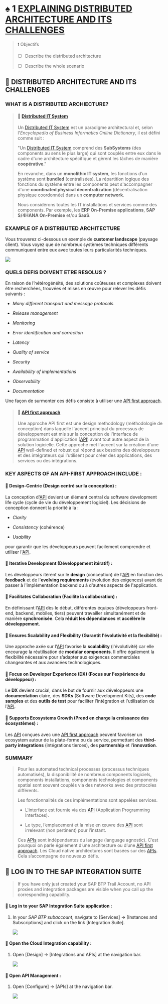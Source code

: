 # ♠ 1 [EXPLAINING DISTRIBUTED ARCHITECTURE AND ITS CHALLENGES](https://learning.sap.com/learning-journeys/developing-with-sap-integration-suite/explaining-distributed-architecture-and-their-challenges_ebcaa544-f5ca-4351-b6b6-5eb471ec1464)

> :exclamation: Objectifs
>
> - [ ] Describe the distributed architecture
>
> - [ ] Describe the whole scenario

## :closed_book: DISTRIBUTED ARCHITECTURE AND ITS CHALLENGES

### WHAT IS A DISTRIBUTED ARCHIECTURE?

> #### :bookmark: [Distributed IT System](../☼%20UNIT%200%20-%20Lexicon/♠%20Distributed%20Architecture.md)
>
> Un [Distributed IT System](../☼%20UNIT%200%20-%20Lexicon/♠%20Distributed%20Architecture.md) est un paradigme architectural et, selon l'_Encyclopedia of Business Informatics Online Dictionary_, il est défini comme suit :
>
> "Un [Distributed IT System](../☼%20UNIT%200%20-%20Lexicon/♠%20Distributed%20Architecture.md) comprend des **SubSystems** (des components au sens le plus large) qui sont couplés entre eux dans le cadre d'une architecture spécifique et gèrent les tâches de manière **coopérative**."
>
> En revanche, dans un **monolithic IT system**, les fonctions d’un système sont **bundled** (centralisées). La répartition logique des fonctions du système entre les components peut s'accompagner d'une **coordinated physical decentralization** (décentralisation physique coordonnée) dans un **computer network**.
>
> Nous considérons toutes les IT installations et services comme des components. Par exemple, les **ERP On-Premise applications**, **SAP S/4HANA On-Premise** et/ou **SaaS**.

### EXAMPLE OF A DISTRIBUTED ARCHITECTURE

Vous trouverez ci-dessous un exemple de **customer landscape** (paysage client). Vous voyez que de nombreux systèmes techniques différents communiquent entre eux avec toutes leurs particularités techniques.

![](./RESSOURCES/CLD900_U1L1_001.png)

### QUELS DEFIS DOIVENT ETRE RESOLUS ?

En raison de l’hétérogénéité, des solutions coûteuses et complexes doivent être recherchées, trouvées et mises en œuvre pour relever les défis suivants :

- _Many different transport and message protocols_

- _Release management_

- _Monitoring_

- _Error identification and correction_

- _Latency_

- _Quality of service_

- _Security_

- _Availability of implementations_

- _Observability_

- _Documentation_

Une façon de surmonter ces défis consiste à utiliser une [API first approach](../☼%20UNIT%200%20-%20Lexicon/♠%20API%20First%20Approach.md).

> #### :bookmark: [API first approach](../☼%20UNIT%200%20-%20Lexicon/♠%20API%20First%20Approach.md)
>
> Une approche API first est une design methodology (méthodologie de conception) dans laquelle l'accent principal du processus de développement est mis sur la conception de l'interface de programmation d'application ([API](../☼%20UNIT%200%20-%20Lexicon/♠%20API.md)) avant tout autre aspect de la solution logicielle. Cette approche met l'accent sur la création d'une [API](../☼%20UNIT%200%20-%20Lexicon/♠%20API.md) well-defined et robust qui répond aux besoins des développeurs et des intégrateurs qui l'utilisent pour créer des applications, des services ou des intégrations.

### KEY ASPECTS OF AN API-FIRST APPROACH INCLUDE :

#### :small_red_triangle_down: **Design-Centric** (Design centré sur la conception) :

La conception d'[API](../☼%20UNIT%200%20-%20Lexicon/♠%20API.md) devient un élément central du software development life cycle (cycle de vie du développement logiciel). Les décisions de conception donnent la priorité à la :

- _Clarity_

- _Consistency_ (cohérence)

- _Usability_

pour garantir que les développeurs peuvent facilement comprendre et utiliser l'[API](../☼%20UNIT%200%20-%20Lexicon/♠%20API.md).

#### :small_red_triangle_down: **Iterative Development** (Développement itératif) :

Les développeurs itèrent sur le **design** (conception) de l'[API](../☼%20UNIT%200%20-%20Lexicon/♠%20API.md) en fonction des **feedback** et de l'**evolving requirements** (évolution des exigences) avant de passer à l'implémentation backend ou à d'autres aspects de l'application.

#### :small_red_triangle_down: **Facilitates Collaboration** (Facilite la collaboration) :

En définissant l'[API](../☼%20UNIT%200%20-%20Lexicon/♠%20API.md) dès le début, différentes équipes (développeurs front-end, backend, mobiles, tiers) peuvent travailler simultanément et de manière **synchronisée**. Cela **réduit les dépendances** et **accélère le développement**.

#### :small_red_triangle_down: **Ensures Scalability and Flexibility** (Garantit l'évolutivité et la flexibilité) :

Une approche axée sur l'[API](../☼%20UNIT%200%20-%20Lexicon/♠%20API.md) favorise la **scalability** (l'évolutivité) car elle encourage la réutilisation de **modular components**. Il offre également la flexibilité nécessaire pour s’adapter aux exigences commerciales changeantes et aux avancées technologiques.

#### :small_red_triangle_down: **Focus on Developer Experience (DX)** (Focus sur l'expérience du développeur) :

Le **DX** devient crucial, dans le but de fournir aux développeurs une **documentation** claire, des **SDKs** (Software Development Kits), des **code samples** et des **outils de test** pour faciliter l'intégration et l'utilisation de l'[API](../☼%20UNIT%200%20-%20Lexicon/♠%20API.md).

#### :small_red_triangle_down: **Supports Ecosystems Growth** (Prend en charge la croissance des écosystèmes) :

Les [API](../☼%20UNIT%200%20-%20Lexicon/♠%20API.md) conçues avec une [API first approach](../☼%20UNIT%200%20-%20Lexicon/♠%20API%20First%20Approach.md) peuvent favoriser un ecosystem autour de la plate-forme ou du service, permettant des **third-party integrations** (intégrations tierces), des **partnership** et l'**innovation**.

### SUMMARY

> Pour les automated technical processes (processus techniques automatisés), la disponibilité de nombreux components logiciels, components installations, components technologies et components spatial sont souvent couplés via des networks avec des protocoles différents.
>
> Les fonctionnalités de ces implémentations sont appelées services.
>
> - L'interface est fournie via des [API](../☼%20UNIT%200%20-%20Lexicon/♠%20API.md) (Application Programming Interfaces).
>
> - Le type, l’emplacement et la mise en œuvre des [API](../☼%20UNIT%200%20-%20Lexicon/♠%20API.md) sont irrelevant (non pertinent) pour l’instant.
>
> Ces [APIs](../☼%20UNIT%200%20-%20Lexicon/♠%20API.md) sont indépendantes du langage (language agnostic). C’est pourquoi on parle également d’une architecture ou d’une [API first approach](../☼%20UNIT%200%20-%20Lexicon/♠%20API%20First%20Approach.md). Les Cloud native architectures sont basées sur des [APIs](../☼%20UNIT%200%20-%20Lexicon/♠%20API.md). Cela s’accompagne de nouveaux défis.

## :closed_book: LOG IN TO THE SAP INTEGRATION SUITE

> If you have only just created your SAP BTP Trail Account, no API proxies and integration packages are visible when you call up the corresponding capability.

#### :small_red_triangle_down: **Log in to your SAP Integration Suite application** :

1. In your _SAP BTP subaccount_, navigate to [Services] → [Instances and Subscriptions] and click on the link [Integration Suite].

   ![](./RESSOURCES/IntegrationSuite01.png)

#### :small_red_triangle_down: **Open the Cloud Integration capability** :

1. Open [Design] → [Integrations and APIs] at the navigation bar.

   ![](./RESSOURCES/IntegrationSuite02.png)

#### :small_red_triangle_down: **Open API Management** :

1. Open [Configure] → [APIs] at the navigation bar.

   ![](./RESSOURCES/APIProvider01.png)
